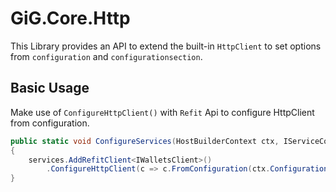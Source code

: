 # GiG.Core.Http

This Library provides an API to extend the built-in `HttpClient` to set options from `configuration` and `configurationsection`.

## Basic Usage

Make use of `ConfigureHttpClient()` with `Refit` Api to configure HttpClient from configuration.

```csharp
public static void ConfigureServices(HostBuilderContext ctx, IServiceCollection services)
{
	services.AddRefitClient<IWalletsClient>()
		.ConfigureHttpClient(c => c.FromConfiguration(ctx.Configuration, "Wallets"));
}

```
